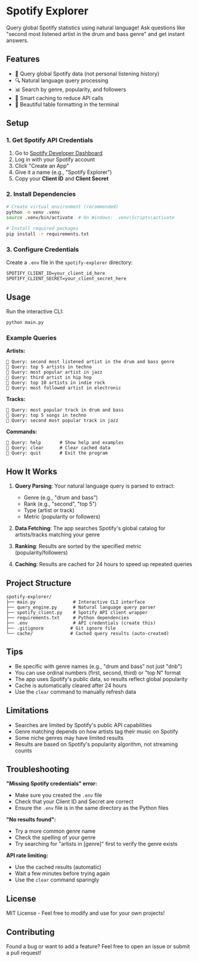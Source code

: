 # Spotify Explorer

Query global Spotify statistics using natural language! Ask questions like "second most listened artist in the drum and bass genre" and get instant answers.

## Features

- 🎵 Query global Spotify data (not personal listening history)
- 🔍 Natural language query processing
- 📊 Search by genre, popularity, and followers
- 💾 Smart caching to reduce API calls
- 🎨 Beautiful table formatting in the terminal

## Setup

### 1. Get Spotify API Credentials

1. Go to [Spotify Developer Dashboard](https://developer.spotify.com/dashboard)
2. Log in with your Spotify account
3. Click "Create an App"
4. Give it a name (e.g., "Spotify Explorer")
5. Copy your **Client ID** and **Client Secret**

### 2. Install Dependencies

```bash
# Create virtual environment (recommended)
python -m venv .venv
source .venv/bin/activate  # On Windows: .venv\Scripts\activate

# Install required packages
pip install -r requirements.txt
```

### 3. Configure Credentials

Create a `.env` file in the `spotify-explorer` directory:

```env
SPOTIFY_CLIENT_ID=your_client_id_here
SPOTIFY_CLIENT_SECRET=your_client_secret_here
```

## Usage

Run the interactive CLI:

```bash
python main.py
```

### Example Queries

**Artists:**
```
🎵 Query: second most listened artist in the drum and bass genre
🎵 Query: top 5 artists in techno
🎵 Query: most popular artist in jazz
🎵 Query: third artist in hip hop
🎵 Query: top 10 artists in indie rock
🎵 Query: most followed artist in electronic
```

**Tracks:**
```
🎵 Query: most popular track in drum and bass
🎵 Query: top 5 songs in techno
🎵 Query: second most popular track in jazz
```

**Commands:**
```
🎵 Query: help       # Show help and examples
🎵 Query: clear      # Clear cached data
🎵 Query: quit       # Exit the program
```

## How It Works

1. **Query Parsing**: Your natural language query is parsed to extract:
   - Genre (e.g., "drum and bass")
   - Rank (e.g., "second", "top 5")
   - Type (artist or track)
   - Metric (popularity or followers)

2. **Data Fetching**: The app searches Spotify's global catalog for artists/tracks matching your genre

3. **Ranking**: Results are sorted by the specified metric (popularity/followers)

4. **Caching**: Results are cached for 24 hours to speed up repeated queries

## Project Structure

```
spotify-explorer/
├── main.py              # Interactive CLI interface
├── query_engine.py      # Natural language query parser
├── spotify_client.py    # Spotify API client wrapper
├── requirements.txt     # Python dependencies
├── .env                 # API credentials (create this)
├── .gitignore          # Git ignore file
└── cache/              # Cached query results (auto-created)
```

## Tips

- Be specific with genre names (e.g., "drum and bass" not just "dnb")
- You can use ordinal numbers (first, second, third) or "top N" format
- The app uses Spotify's public data, so results reflect global popularity
- Cache is automatically cleared after 24 hours
- Use the `clear` command to manually refresh data

## Limitations

- Searches are limited by Spotify's public API capabilities
- Genre matching depends on how artists tag their music on Spotify
- Some niche genres may have limited results
- Results are based on Spotify's popularity algorithm, not streaming counts

## Troubleshooting

**"Missing Spotify credentials" error:**
- Make sure you created the `.env` file
- Check that your Client ID and Secret are correct
- Ensure the `.env` file is in the same directory as the Python files

**"No results found":**
- Try a more common genre name
- Check the spelling of your genre
- Try searching for "artists in [genre]" first to verify the genre exists

**API rate limiting:**
- Use the cached results (automatic)
- Wait a few minutes before trying again
- Use the `clear` command sparingly

## License

MIT License - Feel free to modify and use for your own projects!

## Contributing

Found a bug or want to add a feature? Feel free to open an issue or submit a pull request!
